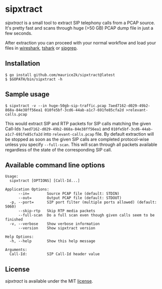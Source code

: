 # sipxtract

*sipxtract* is a small tool to extract SIP telephony calls from a PCAP source.
It's pretty fast and scans through huge (>50 GB) PCAP dump file in just a few seconds.

After extraction you can proceed with your normal workflow and load your files in  [wireshark](https://www.wireshark.org/), [tshark](https://www.wireshark.org/docs/man-pages/tshark.html) or [sipgrep](https://github.com/sipcapture/sipgrep).


## Installation
```
$ go install github.com/maurice2k/sipxtract@latest
$ $GOPATH/bin/sipxtract -h
```

## Sample usage
```
$ sipxtract -v --in huge-50gb-sip-traffic.pcap 7aed7162-d029-49b2-868a-84e38ff56ea1 010fe5bf-3cd6-44ab-a1c7-691fe85cfa2d >relevant-calls.pcap
```
This would extract SIP and RTP packets for SIP calls matching the given Call-Ids `7aed7162-d029-49b2-868a-84e38ff56ea1` and `010fe5bf-3cd6-44ab-a1c7-691fe85cfa2d` into `relevant-calls.pcap` file.
By default extraction will be stopped as soon as the given SIP calls are completed protocol-wise unless you specify `--full-scan`. This will scan through all packets available regardless of the state of the corresponding SIP call.

## Available command line options
```
Usage:
  sipxtract [OPTIONS] [Call-Id...]

Application Options:
      --in=        Source PCAP file (default: STDIN)
      --out=       Output PCAP file (default: STDOUT)
  -p, --port=      SIP port filter (multiple ports allowed) (default: 5060)
      --skip-rtp   Skip RTP media packets
      --full-scan  Do a full scan even though given calls seem to be finished
  -v, --verbose    Show verbose information
      --version    Show sipxtract version

Help Options:
  -h, --help       Show this help message

Arguments:
  Call-Id:         SIP Call-Id header value
```

## License

*sipxtract* is available under the MIT [license](LICENSE).
